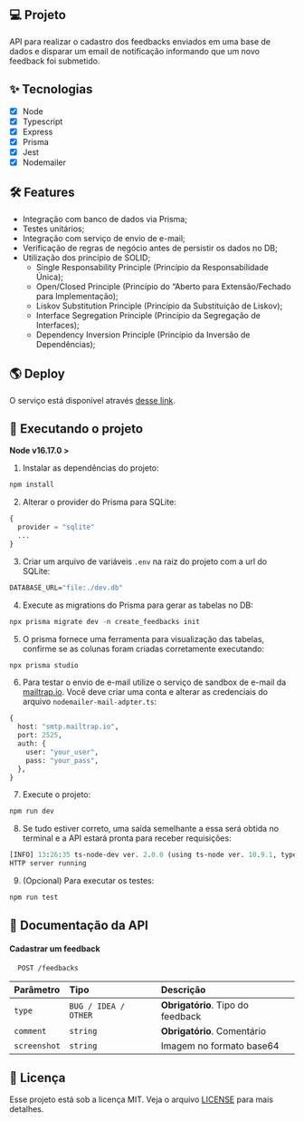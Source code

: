 ## 💻 Projeto

API para realizar o cadastro dos feedbacks enviados em uma base de dados e disparar um email de notificação informando que um novo feedback foi submetido.

## ✨ Tecnologias

- [x] Node
- [x] Typescript
- [x] Express
- [x] Prisma
- [x] Jest
- [x] Nodemailer

## 🛠 Features

- Integração com banco de dados via Prisma;
- Testes unitários;
- Integração com serviço de envio de e-mail;
- Verificação de regras de negócio antes de persistir os dados no DB;
- Utilização dos princípio de SOLID;
  - Single Responsability Principle (Princípio da Responsabilidade Única);
  - Open/Closed Principle (Princípio do “Aberto para Extensão/Fechado para Implementação);
  - Liskov Substitution Principle (Princípio da Substituição de Liskov);
  - Interface Segregation Principle (Princípio da Segregação de Interfaces);
  - Dependency Inversion Principle (Princípio da Inversão de Dependências);

## 🌎 Deploy

O serviço está disponível através [desse link](https://feedget-server-production-3c1c.up.railway.app/).

## 🚀 Executando o projeto

**Node v16.17.0 >**

1. Instalar as dependências do projeto:

```cl
npm install
```

2. Alterar o provider do Prisma para SQLite:

```cl
{
  provider = "sqlite"
  ...
}
```

3. Criar um arquivo de variáveis `.env` na raiz do projeto com a url do SQLite:

```cl
DATABASE_URL="file:./dev.db"
```

4. Execute as migrations do Prisma para gerar as tabelas no DB:

```cl
npx prisma migrate dev -n create_feedbacks init
```

5. O prisma fornece uma ferramenta para visualização das tabelas, confirme se as colunas foram criadas corretamente executando:

```cl
npx prisma studio
```

6. Para testar o envio de e-mail utilize o serviço de sandbox de e-mail da [mailtrap.io](https://mailtrap.io/). Você deve criar uma conta e alterar as credenciais do arquivo `nodemailer-mail-adpter.ts`:

```cl
{
  host: "smtp.mailtrap.io",
  port: 2525,
  auth: {
    user: "your_user",
    pass: "your_pass",
  },
}
```

7. Execute o projeto:

```cl
npm run dev
```

8. Se tudo estiver correto, uma saída semelhante a essa será obtida no terminal e a API estará pronta para receber requisições:

```cl
[INFO] 13:26:35 ts-node-dev ver. 2.0.0 (using ts-node ver. 10.9.1, typescript ver. 4.8.3)
HTTP server running
```

9. (Opcional) Para executar os testes:

```cl
npm run test
```

## 📓 Documentação da API

#### Cadastrar um feedback

```http
  POST /feedbacks
```

| Parâmetro    | Tipo                 | Descrição                         |
| :----------- | :------------------- | :-------------------------------- |
| `type`       | `BUG / IDEA / OTHER` | **Obrigatório**. Tipo do feedback |
| `comment`    | `string`             | **Obrigatório**. Comentário       |
| `screenshot` | `string`             | Imagem no formato base64          |

## 📄 Licença

Esse projeto está sob a licença MIT. Veja o arquivo [LICENSE](LICENSE.md) para mais detalhes.

<br />

